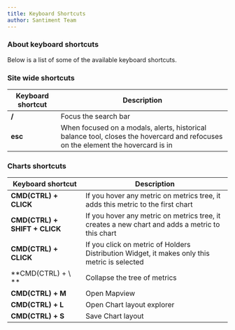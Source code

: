 ```yaml
---
title: Keyboard Shortcuts
author: Santiment Team
---
```


### About keyboard shortcuts

Below is a list of some of the available keyboard shortcuts.

### Site wide shortcuts

| Keyboard shortcut | Description
|-----------|------------
|**/** | Focus the search bar
|**esc** | When focused on a modals, alerts, historical balance tool, closes the hovercard and refocuses on the element the hovercard is in

### Charts shortcuts

| Keyboard shortcut | Description
|-----------|------------
|**CMD(CTRL) + CLICK** | If you hover any metric on metrics tree, it adds this metric to the first chart
|**CMD(CTRL) + SHIFT + CLICK** | If you hover any metric on metrics tree, it creates a new chart and adds a metric to this chart
|**CMD(CTRL) + CLICK** | If you click on metric of Holders Distribution Widget, it makes only this metric is selected
|**CMD(CTRL) + \ ** | Collapse the tree of metrics
|**CMD(CTRL) + M** | Open Mapview
|**CMD(CTRL) + L** | Open Chart layout explorer
|**CMD(CTRL) + S** | Save Chart layout
